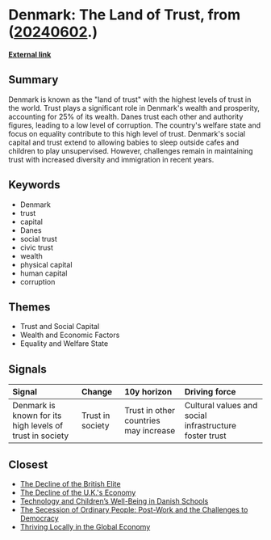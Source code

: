 # __Denmark: The Land of Trust__, from ([20240602](https://kghosh.substack.com/p/20240602).)

__[External link](https://www.theguardian.com/lifeandstyle/article/2024/may/22/the-denmark-secret-how-it-became-the-worlds-most-trusting-country-and-why-that-matters)__



## Summary

Denmark is known as the "land of trust" with the highest levels of trust in the world. Trust plays a significant role in Denmark's wealth and prosperity, accounting for 25% of its wealth. Danes trust each other and authority figures, leading to a low level of corruption. The country's welfare state and focus on equality contribute to this high level of trust. Denmark's social capital and trust extend to allowing babies to sleep outside cafes and children to play unsupervised. However, challenges remain in maintaining trust with increased diversity and immigration in recent years.

## Keywords

* Denmark
* trust
* capital
* Danes
* social trust
* civic trust
* wealth
* physical capital
* human capital
* corruption

## Themes

* Trust and Social Capital
* Wealth and Economic Factors
* Equality and Welfare State

## Signals

| Signal                                                   | Change           | 10y horizon                           | Driving force                                          |
|:---------------------------------------------------------|:-----------------|:--------------------------------------|:-------------------------------------------------------|
| Denmark is known for its high levels of trust in society | Trust in society | Trust in other countries may increase | Cultural values and social infrastructure foster trust |

## Closest

* [The Decline of the British Elite](ca555520973a0e8519ff854da1de4d88)
* [The Decline of the U.K.'s Economy](356a6ba108d8bfda52fe56a947f6b347)
* [Technology and Children’s Well-Being in Danish Schools](17ac55c1f87675e075557fa4fa5ba14e)
* [The Secession of Ordinary People: Post-Work and the Challenges to Democracy](43aa6ac3d82bbc19f0d66d5b2bb37897)
* [Thriving Locally in the Global Economy](b0f9303688b3f36feafd21625c5d3461)